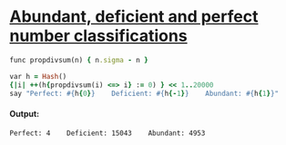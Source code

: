 [1]: https://rosettacode.org/wiki/Abundant,_deficient_and_perfect_number_classifications

# [Abundant, deficient and perfect number classifications][1]

```ruby
func propdivsum(n) { n.sigma - n }

var h = Hash()
{|i| ++(h{propdivsum(i) <=> i} := 0) } << 1..20000
say "Perfect: #{h{0}}    Deficient: #{h{-1}}    Abundant: #{h{1}}"
```

#### Output:
```
Perfect: 4    Deficient: 15043    Abundant: 4953
```

